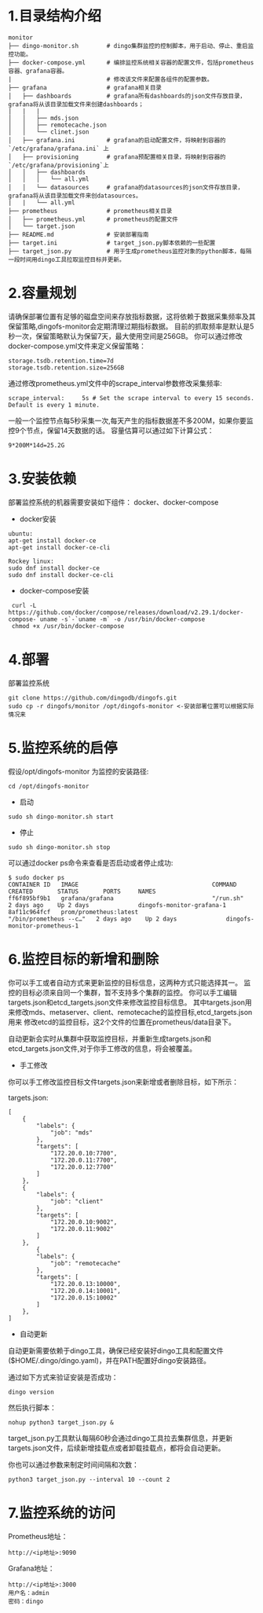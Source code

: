 # 1.目录结构介绍

```
monitor
├── dingo-monitor.sh        # dingo集群监控的控制脚本，用于启动、停止、重启监控功能。
├── docker-compose.yml      # 编排监控系统相关容器的配置文件，包括prometheus容器、grafana容器。
|                           # 修改该文件来配置各组件的配置参数。
├── grafana                 # grafana相关目录
│   ├── dashboards          # grafana所有dashboards的json文件存放目录，grafana将从该目录加载文件来创建dashboards；
|   |   |                   
│   │   ├── mds.json
│   │   ├── remotecache.json
│   │   └── clinet.json
│   ├── grafana.ini         # grafana的启动配置文件，将映射到容器的 `/etc/grafana/grafana.ini` 上
│   ├── provisioning        # grafana预配置相关目录，将映射到容器的`/etc/grafana/provisioning`上
│   │   ├── dashboards
│   │   │   └── all.yml
│   │   └── datasources     # grafana的datasources的json文件存放目录，grafana将从该目录加载文件来创datasources。
|   |   └── all.yml
├── prometheus              # prometheus相关目录
│   ├── prometheus.yml      # prometheus的配置文件
│   └── target.json
├── README.md               # 安装部署指南
├── target.ini              # target_json.py脚本依赖的一些配置
├── target_json.py          # 用于生成prometheus监控对象的python脚本，每隔一段时间用dingo工具拉取监控目标并更新。
```

# 2.容量规划

请确保部署位置有足够的磁盘空间来存放指标数据，这将依赖于数据采集频率及其保留策略,dingofs-monitor会定期清理过期指标数据。
目前的抓取频率是默认是5秒一次，保留策略默认为保留7天，最大使用空间是256GB。
你可以通过修改docker-compose.yml文件来定义保留策略：
```
storage.tsdb.retention.time=7d
storage.tsdb.retention.size=256GB
```
通过修改prometheus.yml文件中的scrape_interval参数修改采集频率:
```
scrape_interval:     5s # Set the scrape interval to every 15 seconds. Default is every 1 minute.
```
一般一个监控节点每5秒采集一次,每天产生的指标数据差不多200M，如果你要监控9个节点，保留14天数据的话。
容量估算可以通过如下计算公式：
```
9*200M*14d=25.2G
```

# 3.安装依赖

部署监控系统的机器需要安装如下组件：
docker、docker-compose

* docker安装
```
ubuntu:
apt-get install docker-ce
apt-get install docker-ce-cli

Rockey linux:
sudo dnf install docker-ce 
sudo dnf install docker-ce-cli
```
* docker-compose安装

 ```
  curl -L https://github.com/docker/compose/releases/download/v2.29.1/docker-compose-`uname -s`-`uname -m` -o /usr/bin/docker-compose
  chmod +x /usr/bin/docker-compose
```

# 4.部署

部署监控系统
```
git clone https://github.com/dingodb/dingofs.git
sudo cp -r dingofs/monitor /opt/dingofs-monitor <-安装部署位置可以根据实际情况来
```

# 5.监控系统的启停

假设/opt/dingofs-monitor 为监控的安装路径: 
```
cd /opt/dingofs-monitor 
```
* 启动

```
sudo sh dingo-monitor.sh start
```

* 停止

```
sudo sh dingo-monitor.sh stop
```

可以通过docker ps命令来查看是否启动或者停止成功:
```
$ sudo docker ps 
CONTAINER ID   IMAGE                                      COMMAND                  CREATED       STATUS       PORTS     NAMES
ff6f895bf9b1   grafana/grafana                            "/run.sh"                2 days ago    Up 2 days              dingofs-monitor-grafana-1
8af11c964fcf   prom/prometheus:latest                     "/bin/prometheus --c…"   2 days ago    Up 2 days              dingofs-monitor-prometheus-1
```

# 6.监控目标的新增和删除

你可以手工或者自动方式来更新监控的目标信息，这两种方式只能选择其一。
监控的目标必须来自同一个集群，暂不支持多个集群的监控。
你可以手工编辑targets.json和etcd_targets.json文件来修改监控目标信息。
其中targets.json用来修改mds、metaserver、client、remotecache的监控目标,etcd_targets.json用来
修改etcd的监控目标，这2个文件的位置在prometheus/data目录下。

自动更新会实时从集群中获取监控目标，并重新生成targets.json和etcd_targets.json文件,对于你手工修改的信息，将会被覆盖。


* 手工修改

你可以手工修改监控目标文件targets.json来新增或者删除目标，如下所示：

targets.json:
```
[
    {
        "labels": {
            "job": "mds"
        },
        "targets": [
            "172.20.0.10:7700",
            "172.20.0.11:7700",
            "172.20.0.12:7700"
        ]
    },
    {
        "labels": {
            "job": "client"
        },
        "targets": [
            "172.20.0.10:9002",
            "172.20.0.11:9002"
        ]
    },
        {
        "labels": {
            "job": "remotecache"
        },
        "targets": [
            "172.20.0.13:10000",
            "172.20.0.14:10001",
            "172.20.0.15:10002"
        ]
    },
]
```

* 自动更新

自动更新需要依赖于dingo工具，确保已经安装好dingo工具和配置文件($HOME/.dingo/dingo.yaml)，并在PATH配置好dingo安装路径。

通过如下方式来验证安装是否成功：

```
dingo version
```

然后执行脚本：

```
nohup python3 target_json.py &
```
target_json.py工具默认每隔60秒会通过dingo工具拉去集群信息，并更新targets.json文件，后续新增挂载点或者卸载挂载点，都将会自动更新。

你也可以通过参数来制定时间间隔和次数：
```
python3 target_json.py --interval 10 --count 2
```

# 7.监控系统的访问

Prometheus地址：
```
http://<ip地址>:9090
```
Grafana地址：
```
http://<ip地址>:3000
用户名：admin
密码：dingo
```